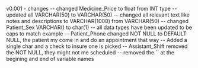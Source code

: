 v0.001 - changes
-- changed Medicine_Price to float from INT type
-- updated all VARCHAR(50) to VARCHAR(50)
-- changed all relevant text like notes and descriptions to VARCHAR(1000) from VARCHAR(50)
-- changed Patient_Sex  VARCHAR() to char(1) 
-- all data types have been updated to be caps to match example
-- Patient_Phone changed NOT NULL to DEFAULT NULL, the patient my come in and do an appointment that way
-- Added a single char and a check to insure one is picked
-- Assistant_Shift removed the NOT NULL, they might not me scheduled
-- removed the `` at the begining and end of variable names

